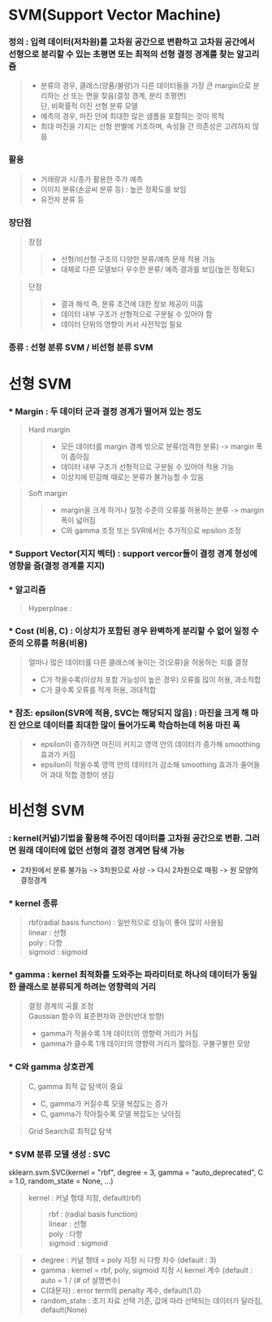 # SVM(Support Vector Machine)
### 정의 : 입력 데이터(저차원)를 고차원 공간으로 변환하고 고차원 공간에서 선형으로 분리할 수 있는 초평면 또는 최적의 선형 결정 경계를 찾는 알고리즘
> - 분류의 경우, 클래스(양품/불량)가 다른 데이터들을 가장 큰 margin으로 분리하는 선 또는 면을 찾음(결정 경계, 분리 초평면)   
단, 비확률적 이진 선형 분류 모델  
> - 예측의 경우, 마진 안에 최대한 많은 샘플을 포함하는 것이 목적  
> - 최대 마진을 가지는 선형 판별에 기초하며, 속성들 간 의존성은 고려하지 않음

### 활용
> * 거래량과 시/종가 활용한 주가 예측
> * 이미지 분류(손글씨 분류 등) : 높은 정확도를 보임
> * 유전자 분류 등

### 장단점
> 장점
>    > * 선형/비선형 구조의 다양한 분류/예측 문제 적용 가능
>    > * 대체로 다른 모델보다 우수한 분류/ 예측 결과를 보임(높은 정확도)  

> 단점
>    > * 결과 해석 즉, 분류 조건에 대한 정보 제공이 미흡  
>    > * 데이터 내부 구조가 선형적으로 구분될 수 있어야 함  
>    > * 데이터 단위의 영향이 커서 사전작업 필요

### 종류 : 선형 분류 SVM / 비선형 분류 SVM

# 선형 SVM
### * Margin : 두 데이터 군과 결정 경계가 떨어져 있는 정도
> Hard margin
>    > * 모든 데이터를 margin 경계 밖으로 분류(엄격한 분류) -> margin 폭이 좁아짐
>    > * 데이터 내부 구조가 선형적으로 구분될 수 있어야 적용 가능
>    > * 이상치에 민감해 때로는 분류가 불가능할 수 있음

> Soft margin
>    > * margin을 크게 하거나 일정 수준의 오류를 허용하는 분류 -> margin 폭이 넓어짐
>    > * C와 gamma 조정 또는 SVR에서는 추가적으로 epsilon 조정

### * Support Vector(지지 벡터) : support vercor들이 결정 경계 형성에 영향을 줌(결정 경계를 지지)
### * 알고리즘
> Hyperplnae : 

### * Cost (비용, C) : 이상치가 포함된 경우 완벽하게 분리할 수 없어 일정 수준의 오류를 허용(비용)
> 얼마나 많은 데이터를 다른 클래스에 놓이는 것(오류)을 허용하는 지를 결정  
> * C가 작을수록(이상치 포함 가능성이 높은 경우) 오류를 많이 허용, 과소적합  
> * C가 클수록 오류를 적게 허용, 과대적합

### * 참조: epsilon(SVR에 적용, SVC는 해당되지 않음) : 마진을 크게 해 마진 안으로 데이터를 최대한 많이 들어가도록 학습하는데 허용 마진 폭
> * epsilon이 증가하면 마진이 커지고 영역 안의 데이터가 증가해 smoothing 효과가 커짐  
> * epsilon이 작을수록 영역 안의 데이터가 감소해 smoothing 효과가 줄어들어 과대 적합 경향이 생김

# 비선형 SVM
### : kernel(커널)기법을 활용해 주어진 데이터를 고차원 공간으로 변환. 그러면 원래 데이터에 없던 선형의 결정 경계면 탐색 가능
- 2차원에서 분류 불가능 -> 3차원으로 사상 -> 다시 2차원으로 매핑 -> 원 모양의 결정경계

### * kernel 종류
> rbf(radial basis function) : 일반적으로 성능이 좋아 많이 사용됨  
> linear : 선형  
> poly : 다항  
> sigmoid : sigmoid  

### * gamma : kernel 최적화를 도와주는 파라미터로 하나의 데이터가 동일한 클래스로 분류되게 하려는 영향력의 거리
> 결정 경계의 곡률 조정  
> Gaussian 함수의 표준편차와 관련(반대 방향)  
> * gamma가 작을수록 1개 데이터의 영향력 거리가 커짐  
> * gamma가 클수록 1개 데이터의 영향력 거리가 짧아짐. 구불구불한 모양

### * C와 gamma 상호관계
> C, gamma 최적 값 탐색이 중요  
> * C, gamma가 커질수록 모델 복잡도는 증가  
> * C, gamma가 작아질수록 모델 복잡도는 낮아짐  

> Grid Search로 최적값 탐색

### * SVM 분류 모델 생성 : SVC
sklearn.svm.SVC(kernel = "rbf", degree = 3, gamma = "auto_deprecated", C = 1.0, random_state = None, ...)

> kernel : 커널 형태 지정, default(rbf)
>    > rbf : (radial basis function)  
>    > linear : 선형  
>    > poly : 다항  
>    > sigmoid : sigmoid  

> * degree : 커널 형태 = poly 지정 시 다항 차수 (default : 3)  
> * gamma : kernel = rbf, poly, sigmoid 지정 시 kernel 계수 (default : auto = 1 / (# of 설명변수)  
> * C(대문자) : error term의 penalty 계수, default(1.0)  
> * random_state : 초기 자료 선택 기준, 값에 따라 선택되는 데이터가 달라짐, default(None)  
